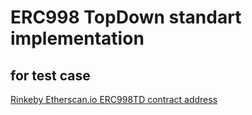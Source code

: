 # ERC998 TopDown standart implementation 
## for test case

[Rinkeby Etherscan.io ERC998TD contract address](https://rinkeby.etherscan.io/address/0x9e71af0ffa4553d81388268c1bf808ba4d97656c)

